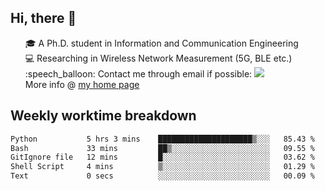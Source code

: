 <h2 > Hi, there 👋 </h3>

<div >
 <ul>
 🎓 A Ph.D. student in Information and Communication Engineering <br>
 💻 Researching in Wireless Network Measurement (5G, BLE etc.)<br>
 :speech_balloon: Contact me through email if possible: <a href="mailto:ethanjia@sjtu.edu.cn"><img src="https://img.shields.io/badge/-ethanjia@sjtu.edu.cn-c14438?style=plastic&logo=Gmail&logoColor=white&link=mailto:mailto:ethanjia@sjtu.edu.cn"></a> <br>
  More info @ <a href="https://haifengjia.github.io">my home page</a>
 </ul>
</div>

<h2 >
Weekly worktime breakdown
</h1>


<!--START_SECTION:waka-->

```txt
Python           5 hrs 3 mins    █████████████████████▒░░░   85.43 %
Bash             33 mins         ██▒░░░░░░░░░░░░░░░░░░░░░░   09.55 %
GitIgnore file   12 mins         █░░░░░░░░░░░░░░░░░░░░░░░░   03.62 %
Shell Script     4 mins          ▒░░░░░░░░░░░░░░░░░░░░░░░░   01.29 %
Text             0 secs          ░░░░░░░░░░░░░░░░░░░░░░░░░   00.09 %
```

<!--END_SECTION:waka-->


